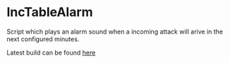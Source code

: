 # IncTableAlarm

Script which plays an alarm sound when a incoming attack will arive in the next configured minutes.

Latest build can be found [here](https://github.com/LegendaryB/tw-userscripts/tree/main/dist/IncTableAlarm/IncTableAlarm.user.js)